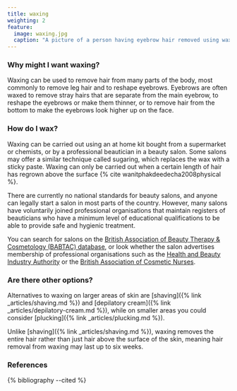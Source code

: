 ```yaml
---
title: waxing
weighting: 2
feature:
  image: waxing.jpg
  caption: "A picture of a person having eyebrow hair removed using wax"
---
```


### Why might I want waxing?

Waxing can be used to remove hair from many parts of the body, most commonly to remove leg hair and to reshape eyebrows. Eyebrows are often waxed to remove stray hairs that are separate from the main eyebrow, to reshape the eyebrows or make them thinner, or to remove hair from the bottom to make the eyebrows look higher up on the face.

### How do I wax?

Waxing can be carried out using an at home kit bought from a supermarket or chemists, or by a professional beautician in a beauty salon. Some salons may offer a similar technique called sugaring, which replaces the wax with a sticky paste. Waxing can only be carried out when a certain length of hair has regrown above the surface {% cite wanitphakdeedecha2008physical %}.

There are currently no national standards for beauty salons, and anyone can legally start a salon in most parts of the country. However, many salons have voluntarily joined professional organisations that maintain registers of beauticians who have a minimum level of educational qualifications to be able to provide safe and hygienic treatment. 

You can search for salons on the [British Association of Beauty Therapy & Cosmetology (BABTAC) database](https://www.babtac.com/salons), or look whether the salon advertises membership of professional organisations such as the [Health and Beauty Industry Authority](https://habia.org/) or the [British Association of Cosmetic Nurses](https://www.bacn.org.uk/).

### Are there other options?

Alternatives to waxing on larger areas of skin are [shaving]({% link _articles/shaving.md %}) and [depilatory cream]({% link _articles/depilatory-cream.md %}), while on smaller areas you could consider [plucking]({% link _articles/plucking.md %}).

Unlike [shaving]({% link _articles/shaving.md %}), waxing removes the entire hair rather than just hair above the surface of the skin, meaning hair removal from waxing may last up to six weeks.

### References

{% bibliography --cited %}